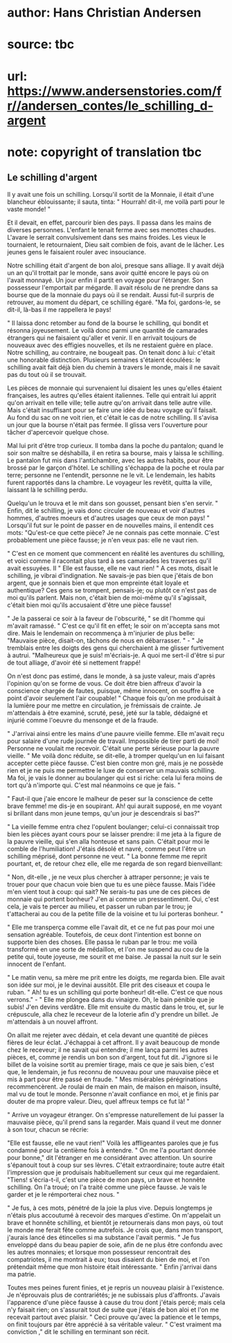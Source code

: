 # author: Hans Christian Andersen
# source: tbc
# url: https://www.andersenstories.com/fr//andersen_contes/le_schilling_d-argent
# note: copyright of translation tbc

## Le schilling d'argent 

Il y avait une fois un schilling. Lorsqu'il sortit de la Monnaie, il
était d'une blancheur éblouissante; il sauta, tinta: " Hourrah!
dit-il, me voilà parti pour le vaste monde! "

Et il devait, en effet, parcourir bien des pays. Il passa dans les mains
de diverses personnes. L'enfant le tenait ferme avec ses menottes
chaudes. L'avare le serrait convulsivement dans ses mains froides. Les
vieux le tournaient, le retournaient, Dieu sait combien de fois, avant
de le lâcher. Les jeunes gens le faisaient rouler avec insouciance.

Notre schilling était d'argent de bon aloi, presque sans alliage. Il y
avait déjà un an qu'il trottait par le monde, sans avoir quitté encore
le pays où on l'avait monnayé. Un jour enfin il partit en voyage pour
l'étranger. Son possesseur l'emportait par mégarde. Il avait résolu de
ne prendre dans sa bourse que de la monnaie du pays où il se rendait.
Aussi fut-il surpris de retrouver, au moment du départ, ce schilling
égaré. "Ma foi, gardons-le, se dit-il, là-bas il me rappellera le pays!

" Il laissa donc retomber au fond de la bourse le schilling, qui bondit
et résonna joyeusement. Le voilà donc parmi une quantité de camarades
étrangers qui ne faisaient qu'aller et venir. Il en arrivait toujours
de nouveaux avec des effigies nouvelles, et ils ne restaient guère en
place. Notre schilling, au contraire, ne bougeait pas. On tenait donc à
lui: c'était une honorable distinction. Plusieurs semaines s'étaient
écoulées: le schilling avait fait déjà bien du chemin à travers le
monde, mais il ne savait pas du tout où il se trouvait.

Les pièces de monnaie qui survenaient lui disaient les unes qu'elles
étaient françaises, les autres qu'elles étaient italiennes. Telle qui
entrait lui apprit qu'on arrivait en telle ville; telle autre qu'on
arrivait dans telle autre ville. Mais c'était insuffisant pour se faire
une idée du beau voyage qu'il faisait. Au fond du sac on ne voit rien,
et c'était le cas de notre schilling. Il s'avisa un jour que la bourse
n'était pas fermée. Il glissa vers l'ouverture pour tâcher
d'apercevoir quelque chose.

Mal lui prit d'être trop curieux. Il tomba dans la poche du pantalon;
quand le soir son maître se déshabilla, il en retira sa bourse, mais y
laissa le schilling. Le pantalon fut mis dans l'antichambre, avec les
autres habits, pour être brossé par le garçon d'hôtel. Le schilling
s'échappa de la poche et roula par terre; personne ne l'entendit,
personne ne le vit. Le lendemain, les habits furent rapportés dans la
chambre. Le voyageur les revêtit, quitta la ville, laissant là le
schilling perdu.

Quelqu'un le trouva et le mit dans son gousset, pensant bien s'en
servir. " Enfin, dit le schilling, je vais donc circuler de nouveau et
voir d'autres hommes, d'autres moeurs et d'autres usages que ceux de
mon pays! " Lorsqu'il fut sur le point de passer en de nouvelles
mains, il entendit ces mots: "Qu'est-ce que cette pièce? Je ne connais
pas cette monnaie. C'est probablement une pièce fausse; je n'en veux
pas: elle ne vaut rien.

" C'est en ce moment que commencent en réalité les aventures du
schilling, et voici comme il racontait plus tard à ses camarades les
traverses qu'il avait essuyées. II " Elle est fausse, elle ne vaut
rien! " A ces mots, disait le schilling, je vibrai d'indignation. Ne
savais-je pas bien que j'étais de bon argent, que je sonnais bien et
que mon empreinte était loyale et authentique? Ces gens se trompent,
pensais-je; ou plutôt ce n'est pas de moi qu'ils parlent. Mais non,
c'était bien de moi-même qu'il s'agissait, c'était bien moi qu'ils
accusaient d'être une pièce fausse!

" Je la passerai ce soir à la faveur de l'obscurité, " se dit
l'homme qui m'avait ramassé. " C'est ce qu'il fit en effet; le soir
on m'accepta sans mot dire. Mais le lendemain on recommença à
m'injurier de plus belle: "Mauvaise pièce, disait-on, tâchons de nous
en débarrasser. " - " Je tremblais entre les doigts des gens qui
cherchaient à me glisser furtivement à autrui. "Malheureux que je suis!
m'écriais-je. A quoi me sert-il d'être si pur de tout alliage,
d'avoir été si nettement frappé!

On n'est donc pas estimé, dans le monde, à sa juste valeur, mais
d'après l'opinion qu'on se forme de vous. Ce doit être bien affreux
d'avoir la conscience chargée de fautes, puisque, même innocent, on
souffre à ce point d'avoir seulement l'air coupable! " Chaque fois
qu'on me produisait à la lumière pour me mettre en circulation, je
frémissais de crainte. Je m'attendais à être examiné, scruté, pesé,
jeté sur la table, dédaigné et injurié comme l'oeuvre du mensonge et de
la fraude.

" J'arrivai ainsi entre les mains d'une pauvre vieille femme. Elle
m'avait reçu pour salaire d'une rude journée de travail. Impossible de
tirer parti de moi! Personne ne voulait me recevoir. C'était une perte
sérieuse pour la pauvre vieille. " Me voilà donc réduite, se dit-elle,
à tromper quelqu'un en lui faisant accepter cette pièce fausse. C'est
bien contre mon gré, mais je ne possède rien et je ne puis me permettre
le luxe de conserver un mauvais schilling. Ma foi, je vais le donner au
boulanger qui est si riche: cela lui fera moins de tort qu'à n'importe
qui. C'est mal néanmoins ce que je fais. "

" Faut-il que j'aie encore le malheur de peser sur la conscience de
cette brave femme! me dis-je en soupirant. Ah! qui aurait supposé, en me
voyant si brillant dans mon jeune temps, qu'un jour je descendrais si
bas?"

" La vieille femme entra chez l'opulent boulanger; celui-ci
connaissait trop bien les pièces ayant cours pour se laisser prendre: il
me jeta à la figure de la pauvre vieille, qui s'en alla honteuse et
sans pain. C'était pour moi le comble de l'humiliation! J'étais
désolé et navré, comme peut l'être un schilling méprisé, dont personne
ne veut. " La bonne femme me reprit pourtant, et, de retour chez elle,
elle me regarda de son regard bienveillant:

" Non, dit-elle , je ne veux plus chercher à attraper personne; je vais
te trouer pour que chacun voie bien que tu es une pièce fausse. Mais
l'idée m'en vient tout à coup: qui sait? Ne serais-tu pas une de ces
pièces de monnaie qui portent bonheur? J'en ai comme un pressentiment.
Oui, c'est cela, je vais te percer au milieu, et passer un ruban par le
trou; je t'attacherai au cou de la petite fille de la voisine et tu lui
porteras bonheur. "

" Elle me transperça comme elle l'avait dit, et ce ne fut pas pour moi
une sensation agréable. Toutefois, de ceux dont l'intention est bonne
on supporte bien des choses. Elle passa le ruban par le trou: me voilà
transformé en une sorte de médaillon, et l'on me suspend au cou de la
petite qui, toute joyeuse, me sourit et me baise. Je passai la nuit sur
le sein innocent de l'enfant.

" Le matin venu, sa mère me prit entre les doigts, me regarda bien.
Elle avait son idée sur moi, je le devinai aussitôt. Elle prit des
ciseaux et coupa le ruban. " Ah! tu es un schilling qui porte bonheur!
dit-elle. C'est ce que nous verrons." - " Elle me plongea dans du
vinaigre. Oh, le bain pénible que je subis! J'en devins verdâtre. Elle
mit ensuite du mastic dans le trou, et, sur le crépuscule, alla chez le
receveur de la loterie afin d'y prendre un billet. Je m'attendais à un
nouvel affront.

On allait me rejeter avec dédain, et cela devant une quantité de pièces
fières de leur éclat. J'échappai à cet affront. Il y avait beaucoup de
monde chez le receveur; il ne savait qui entendre; il me lança parmi les
autres pièces, et, comme je rendis un bon son d'argent, tout fut dit.
J'ignore si le billet de la voisine sortit au premier tirage, mais ce
que je sais bien, c'est que, le lendemain, je fus reconnu de nouveau
pour une mauvaise pièce et mis à part pour être passé en fraude. " Mes
misérables pérégrinations recommencèrent. Je roulai de main en main, de
maison en maison, insulté, mal vu de tout le monde. Personne n'avait
confiance en moi, et je finis par douter de ma propre valeur. Dieu, quel
affreux temps ce fut là! "

" Arrive un voyageur étranger. On s'empresse naturellement de lui
passer la mauvaise pièce, qu'il prend sans la regarder. Mais quand il
veut me donner à son tour, chacun se récrie:

"Elle est fausse, elle ne vaut rien!" Voilà les affligeantes paroles
que je fus condamné pour la centième fois à entendre. " On me l'a
pourtant donnée pour bonne," dit l'étranger en me considérant avec
attention. Un sourire s'épanouit tout à coup sur ses lèvres. C'était
extraordinaire; toute autre était l'impression que je produisais
habituellement sur ceux qui me regardaient. "Tiens! s'écria-t-il,
c'est une pièce de mon pays, un brave et honnête schilling. On l'a
troué; on l'a traité comme une pièce fausse. Je vais le garder et je le
rémporterai chez nous. "

" Je fus, à ces mots, pénétré de la joie la plus vive. Depuis longtemps
je n'étais plus accoutumé à recevoir des marques d'estime. On
m'appelait un brave et honnête schilling, et bientôt je retournerais
dans mon pays, où tout le monde me ferait fête comme autrefois. Je crois
que, dans mon transport, j'aurais lancé des étincelles si ma substance
l'avait permis. " Je fus enveloppé dans du beau papier de soie, afin
de ne plus être confondu avec les autres monnaies; et lorsque mon
possesseur rencontrait des compatriotes, il me montrait à eux; tous
disaient du bien de moi, et l'on prétendait même que mon histoire était
intéressante. " Enfin j'arrivai dans ma patrie.

Toutes mes peines furent finies, et je repris un nouveau plaisir à
l'existence. Je n'éprouvais plus de contrariétés; je ne subissais plus
d'affronts. J'avais l'apparence d'une pièce fausse à cause du trou
dont j'étais percé; mais cela n'y faisait rien; on s'assurait tout de
suite que j'étais de bon aloi et l'on me recevait partout avec
plaisir. " Ceci prouve qu'avec la patience et le temps, on finit
toujours par être apprécié à sa véritable valeur. " C'est vraiment ma
conviction ," dit le schilling en terminant son récit.
